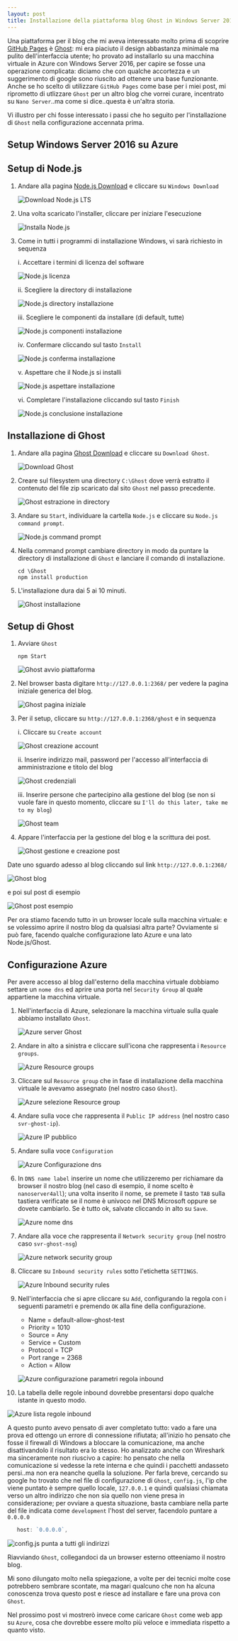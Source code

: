 ```yaml
---
layout: post
title: Installazione della piattaforma blog Ghost in Windows Server 2016 su Azure
---
```

Una piattaforma per il blog che mi aveva interessato molto prima di scoprire [GitHub Pages](https://pages.github.com/) è [Ghost](http://ghost.org): mi era piaciuto il design abbastanza minimale ma pulito dell'interfaccia utente; ho provato ad installarlo su una macchina virtuale in Azure con Windows Server 2016, per capire se fosse una operazione complicata: diciamo che con qualche accortezza e un suggerimento di google sono riuscito ad ottenere una base funzionante.
Anche se ho scelto di utilizzare `GitHub Pages` come base per i miei post, mi riprometto di utlizzare `Ghost` per un altro blog che vorrei curare, incentrato su `Nano Server`..ma come si dice..questa è un'altra storia.

Vi illustro per chi fosse interessato i passi che ho seguito per l'installazione di `Ghost` nella configurazione accennata prima.

## Setup Windows Server 2016 su Azure

## Setup di Node.js

1. Andare alla pagina [Node.js Download](http://nodejs.org/en/download) e cliccare su `Windows Download`

   ![Download Node.js LTS](/img/2016-12-30/GitHub-Desktop-Installation/GitHub-Desktop-Installation-01.png)

2. Una volta scaricato l'installer, cliccare per iniziare l'esecuzione

   ![Installa Node.js](/img/2016-12-30/GitHub-Desktop-Installation/GitHub-Desktop-Installation-02.png)

3. Come in tutti i programmi di installazione Windows, vi sarà richiesto in sequenza

      i. Accettare i termini di licenza del software

      ![Node.js licenza](/img/2016-12-30/GitHub-Desktop-Installation/GitHub-Desktop-Installation-04.png)

      ii. Scegliere la directory di installazione

      ![Node.js directory installazione](/img/2016-12-30/GitHub-Desktop-Installation/GitHub-Desktop-Installation-05.png)

      iii. Scegliere le componenti da installare (di default, tutte)

      ![Node.js componenti installazione](/img/2016-12-30/GitHub-Desktop-Installation/GitHub-Desktop-Installation-06.png)

      iv. Confermare cliccando sul tasto `Install`
 
      ![Node.js conferma installazione](/img/2016-12-30/GitHub-Desktop-Installation/GitHub-Desktop-Installation-03.png)

      v. Aspettare che il Node.js si installi

      ![Node.js aspettare installazione](/img/2016-12-30/GitHub-Desktop-Installation/GitHub-Desktop-Installation-03.png)

      vi. Completare l'installazione cliccando sul tasto `Finish`

      ![Node.js conclusione installazione](/img/2016-12-30/GitHub-Desktop-Installation/GitHub-Desktop-Installation-03.png)
      
## Installazione di Ghost

1. Andare alla pagina [Ghost Download](http://ghost.org/developers) e cliccare su `Download Ghost`.

   ![Download Ghost](/img/2016-12-30/GitHub-Pages-Intro/GitHub-Pages-Intro-01.png)

2. Creare sul filesystem una directory `C:\Ghost` dove verrà estratto il contenuto del file zip scaricato dal sito `Ghost` nel passo precedente.

   ![Ghost estrazione in directory](/img/2016-12-30/GitHub-Pages-Intro/GitHub-Pages-Intro-02.png)

3. Andare su `Start`, individuare la cartella `Node.js` e cliccare su `Node.js command prompt`.

   ![Node.js command prompt](/img/2016-12-30/GitHub-Pages-Intro/GitHub-Pages-Intro-03.png)

4. Nella command prompt cambiare directory in modo da puntare la directory di installazione di `Ghost` e lanciare il comando di installazione.

   ```nodejs
   cd \Ghost
   npm install production
   ```

5. L'installazione dura dai 5 ai 10 minuti.

   ![Ghost installazione](/img/2016-12-30/GitHub-Desktop-Installation/GitHub-Desktop-Installation-08.png)

## Setup di Ghost

1. Avviare `Ghost` 

   ```nodejs
   npm Start
   ```

   ![Ghost avvio piattaforma](/img/2016-12-30/GitHub-Pages-Intro/GitHub-Theme-01.png)

2. Nel browser basta digitare `http://127.0.0.1:2368/` per vedere la pagina iniziale generica del blog.

   ![Ghost pagina iniziale](/img/2016-12-30/GitHub-Pages-Intro/GitHub-Theme-02.png)

3. Per il setup, cliccare su `http://127.0.0.1:2368/ghost` e in sequenza

      i. Cliccare su `Create account`

      ![Ghost creazione account](/img/2016-12-30/GitHub-Desktop-Installation/GitHub-Desktop-Installation-04.png)

      ii. Inserire indirizzo mail, password per l'accesso all'interfaccia di amministrazione e titolo del blog

      ![Ghost credenziali](/img/2016-12-30/GitHub-Desktop-Installation/GitHub-Desktop-Installation-05.png)

      iii. Inserire persone che partecipino alla gestione del blog (se non si vuole fare in questo momento, cliccare su `I'll do this later, take me to my blog`)

      ![Ghost team](/img/2016-12-30/GitHub-Desktop-Installation/GitHub-Desktop-Installation-06.png)

4. Appare l'interfaccia per la gestione del blog e la scrittura dei post.

   ![Ghost gestione e creazione post](/img/2016-12-30/GitHub-Pages-Intro/GitHub-Commit.png)

Date uno sguardo adesso al blog cliccando sul link `http://127.0.0.1:2368/`

   ![Ghost blog](/img/2016-12-30/GitHub-Pages-Intro/GitHub-Commit.png)

e poi sul post di esempio

   ![Ghost post esempio](/img/2016-12-30/GitHub-Pages-Intro/GitHub-Commit.png)

Per ora stiamo facendo tutto in un browser locale sulla macchina virtuale: e se volessimo aprire il nostro blog da qualsiasi altra parte?
Ovviamente si può fare, facendo qualche configurazione lato Azure e una lato Node.js/Ghost.

## Configurazione Azure

Per avere accesso al blog dall'esterno della macchina virtuale dobbiamo settare un `nome dns` ed aprire una porta nel `Security Group` al quale appartiene la macchina virtuale.

1. Nell'interfaccia di Azure, selezionare la macchina virtuale sulla quale abbiamo installato `Ghost`.

   ![Azure server Ghost](/img/2016-12-30/GitHub-Pages-Intro/GitHub-Sito-01.png)

2. Andare in alto a sinistra e cliccare sull'icona che rappresenta i `Resource groups`.

   ![Azure Resource groups](/img/2016-12-30/GitHub-Pages-Intro/GitHub-Sito-01.png)

3. Cliccare sul `Resource group` che in fase di installazione della macchina virtuale le avevamo assegnato (nel nostro caso `Ghost`).

   ![Azure selezione Resource group](/img/2016-12-30/GitHub-Pages-Intro/GitHub-Sito-01.png)

4. Andare sulla voce che rappresenta il `Public IP address` (nel nostro caso `svr-ghost-ip`).

   ![Azure IP pubblico](/img/2016-12-30/GitHub-Pages-Intro/GitHub-Sito-01.png)

5. Andare sulla voce `Configuration`

   ![Azure Configurazione dns](/img/2016-12-30/GitHub-Pages-Intro/GitHub-Sito-01.png)

6. In `DNS name label` inserire un nome che utilizzeremo per richiamare da browser il nostro blog (nel caso di esempio, il nome scelto è `nanoserver4all`); una volta inserito il nome, se premete il tasto `TAB` sulla tastiera verificate se il nome è univoco nel DNS Microsoft oppure se dovete cambiarlo. Se è tutto ok, salvate cliccando in alto su `Save`.

   ![Azure nome dns](/img/2016-12-30/GitHub-Pages-Intro/GitHub-Sito-01.png)

7. Andare alla voce che rappresenta il `Network security group` (nel nostro caso `svr-ghost-nsg`)

   ![Azure network security group](/img/2016-12-30/GitHub-Pages-Intro/GitHub-Sito-01.png)

8. Cliccare su `Inbound security rules` sotto l'etichetta `SETTINGS`.

   ![Azure Inbound security rules](/img/2016-12-30/GitHub-Pages-Intro/GitHub-Sito-01.png)

9. Nell'interfaccia che si apre cliccare su `Add`, configurando la regola con i seguenti parametri e premendo `OK` alla fine della configurazione.

   * Name = default-allow-ghost-test
   * Priority = 1010
   * Source = Any
   * Service = Custom
   * Protocol = TCP
   * Port range = 2368
   * Action = Allow

   ![Azure configurazione parametri regola inbound](/img/2016-12-30/GitHub-Pages-Intro/GitHub-Sito-01.png)

10. La tabella delle regole inbound dovrebbe presentarsi dopo qualche istante in questo modo.

   ![Azure lista regole inbound](/img/2016-12-30/GitHub-Pages-Intro/GitHub-Sito-01.png)

A questo punto avevo pensato di aver completato tutto: vado a fare una prova ed ottengo un errore di connessione rifiutata; all'inizio ho pensato che fosse il firewall di Windows a bloccare la comunicazione, ma anche disattivandolo il risultato era lo stesso. Ho analizzato anche con Wireshark ma sinceramente non riuscivo a capire: ho pensato che nella comunicazione si vedesse la rete interna e che quindi i pacchetti andasseto persi..ma non era neanche quella la soluzione.
Per farla breve, cercando su google ho trovato che nel file di configurazione di `Ghost`, `config.js`, l'ip che viene puntato è sempre quello locale, `127.0.0.1` e quindi qualsiasi chiamata verso un altro indirizzo che non sia quello non viene presa in considerazione; per ovviare a questa situazione, basta cambiare nella parte del file indicata come `development` l'host del server, facendolo puntare a `0.0.0.0`

```javascript
   host: `0.0.0.0`,
```

   ![config.js punta a tutti gli indirizzi](/img/2016-12-30/GitHub-Pages-Intro/GitHub-Sito-01.png)

Riavviando `Ghost`, collegandoci da un browser esterno otteeniamo il nostro blog.

Mi sono dilungato molto nella spiegazione, a volte per dei tecnici molte cose potrebbero sembrare scontate, ma magari qualcuno che non ha alcuna conoscenza trova questo post e riesce ad installare e fare una prova con `Ghost`.

Nel prossimo post vi mostrerò invece come caricare `Ghost` come web app su `Azure`, cosa che dovrebbe essere molto più veloce e immediata rispetto a quanto visto.

